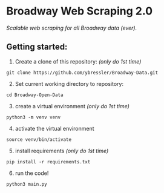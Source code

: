# Broadway Web Scraping 2.0
_Scalable web scraping for all Broadway data (ever)._


## Getting started:
1. Create a clone of this repository: _(only do 1st time)_
```
git clone https://github.com/ybressler/Broadway-Data.git
```
2. Set current working directory to repository:
```
cd Broadway-Open-Data
```
3. create a virtual environment _(only do 1st time)_
```
python3 -m venv venv
```
4. activate the virtual environment
```
source venv/bin/activate
```
5. install requirements _(only do 1st time)_
```
pip install -r requirements.txt
```
6. run the code!
```
python3 main.py
```
